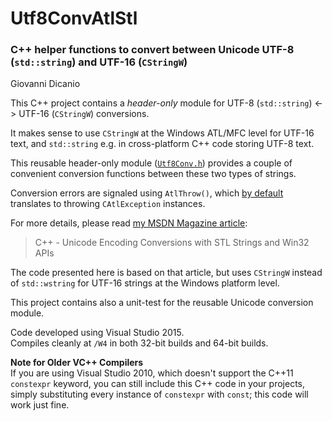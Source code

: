 # Utf8ConvAtlStl
### C++ helper functions to convert between Unicode UTF-8 (`std::string`) and UTF-16 (`CStringW`)

Giovanni Dicanio

This C++ project contains a _header-only_ module for UTF-8 (`std::string`) <-> UTF-16 (`CStringW`) conversions.

It makes sense to use `CStringW` at the Windows ATL/MFC level for UTF-16 text,
and `std::string` e.g. in cross-platform C++ code storing UTF-8 text.

This reusable header-only module ([`Utf8Conv.h`](https://github.com/GiovanniDicanio/Utf8ConvAtlStl/blob/master/Utf8ConvAtlStl/Utf8ConvAtlStl/Utf8Conv.h)) 
provides a couple of convenient conversion functions between
these two types of strings.
 
Conversion errors are signaled using `AtlThrow()`, which [by default](https://msdn.microsoft.com/en-us/library/z325eyx0.aspx) translates
to throwing `CAtlException` instances.
 
For more details, please read [my MSDN Magazine article](https://msdn.microsoft.com/magazine/mt763237):
 
>  C++ - Unicode Encoding Conversions with STL Strings and Win32 APIs

The code presented here is based on that article, but uses `CStringW` instead
of `std::wstring` for UTF-16 strings at the Windows platform level.

This project contains also a unit-test for the reusable Unicode conversion module.

Code developed using Visual Studio 2015.  
Compiles cleanly at `/W4` in both 32-bit builds and 64-bit builds.

**Note for Older VC++ Compilers**  
If you are using Visual Studio 2010, which doesn't support the C++11 `constexpr` keyword, you can still include this C++ code in your projects, simply substituting every instance of `constexpr` with `const`; this code will work just fine.
